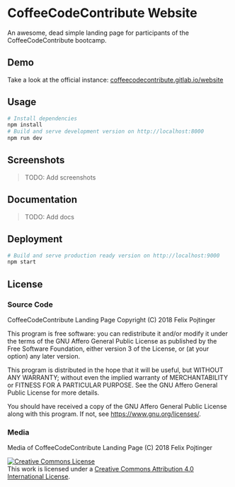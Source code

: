 # CoffeeCodeContribute Website

An awesome, dead simple landing page for participants of the CoffeeCodeContribute bootcamp.

## Demo

Take a look at the official instance: [coffeecodecontribute.gitlab.io/website](https://coffeecodecontribute.gitlab.io/website)

## Usage

```bash
# Install dependencies
npm install
# Build and serve development version on http://localhost:8000
npm run dev
```

## Screenshots

> TODO: Add screenshots

## Documentation

> TODO: Add docs

## Deployment

```bash
# Build and serve production ready version on http://localhost:9000
npm start
```

## License

### Source Code

CoffeeCodeContribute Landing Page
Copyright (C) 2018 Felix Pojtinger

This program is free software: you can redistribute it and/or modify it under the terms of the GNU Affero General Public License as published by the Free Software Foundation, either version 3 of the License, or (at your option) any later version.

This program is distributed in the hope that it will be useful, but WITHOUT ANY WARRANTY; without even the implied warranty of MERCHANTABILITY or FITNESS FOR A PARTICULAR PURPOSE. See the GNU Affero General Public License for more details.

You should have received a copy of the GNU Affero General Public License along with this program. If not, see <https://www.gnu.org/licenses/>.

### Media

Media of CoffeeCodeContribute Landing Page (C) 2018 Felix Pojtinger

<a rel="license" href="http://creativecommons.org/licenses/by/4.0/"><img alt="Creative Commons License" style="border-width:0" src="https://i.creativecommons.org/l/by/4.0/88x31.png" /></a><br />This work is licensed under a <a rel="license" href="http://creativecommons.org/licenses/by/4.0/">Creative Commons Attribution 4.0 International License</a>.
